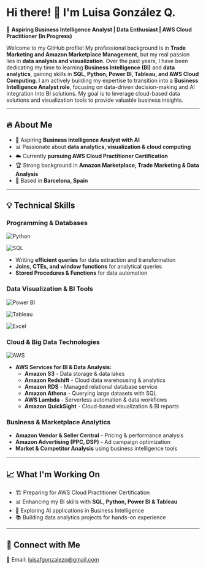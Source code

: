 # Hi there! 👋 I'm Luisa González Q.

🚀 **Aspiring Business Intelligence Analyst | Data Enthusiast | AWS Cloud Practitioner (In Progress)**

Welcome to my GitHub profile! My professional background is in **Trade Marketing and Amazon Marketplace Management**, but my real passion lies in **data analysis and visualization**. Over the past years, I have been dedicating my time to learning **Business Intelligence (BI)** and **data analytics**, gaining skills in **SQL, Python, Power BI, Tableau, and AWS Cloud Computing**. I am actively building my expertise to transition into a **Business Intelligence Analyst role**, focusing on data-driven decision-making and AI integration into BI solutions. My goal is to leverage cloud-based data solutions and visualization tools to provide valuable business insights.

---

## 🔥 About Me
- 🎯 Aspiring **Business Intelligence Analyst with AI**
- 📊 Passionate about **data analytics, visualization & cloud computing**
- ☁️ Currently **pursuing AWS Cloud Practitioner Certification**
- 🏆 Strong background in **Amazon Marketplace, Trade Marketing & Data Analysis**
- 📍 Based in **Barcelona, Spain**

---

## 💡 Technical Skills

### **Programming & Databases**
![Python](https://img.shields.io/badge/Python-3776AB?style=for-the-badge&logo=python&logoColor=white)


![SQL](https://img.shields.io/badge/SQL-4479A1?style=for-the-badge&logo=postgresql&logoColor=white)
- Writing **efficient queries** for data extraction and transformation
- **Joins, CTEs, and window functions** for analytical queries
- **Stored Procedures & Functions** for data automation

### **Data Visualization & BI Tools**
![Power BI](https://img.shields.io/badge/PowerBI-F2C811?style=for-the-badge&logo=powerbi&logoColor=black)

![Tableau](https://img.shields.io/badge/Tableau-E97627?style=for-the-badge&logo=tableau&logoColor=white)

![Excel](https://img.shields.io/badge/Excel-217346?style=for-the-badge&logo=microsoftexcel&logoColor=white)


### **Cloud & Big Data Technologies**
![AWS](https://img.shields.io/badge/AWS-232F3E?style=for-the-badge&logo=amazonaws&logoColor=white)

- **AWS Services for BI & Data Analysis:**
  - **Amazon S3** - Data storage & data lakes
  - **Amazon Redshift** - Cloud data warehousing & analytics
  - **Amazon RDS** - Managed relational database service
  - **Amazon Athena** - Querying large datasets with SQL
  - **AWS Lambda** - Serverless automation & data workflows
  - **Amazon QuickSight** - Cloud-based visualization & BI reports

### **Business & Marketplace Analytics**
- **Amazon Vendor & Seller Central** - Pricing & performance analysis
- **Amazon Advertising (PPC, DSP)** - Ad campaign optimization
- **Market & Competitor Analysis** using business intelligence tools

---

## 📈 What I'm Working On
- 🏗 Preparing for AWS Cloud Practitioner Certification
- 📊 Enhancing my BI skills with **SQL, Python, Power BI & Tableau**
- 🤖 Exploring AI applications in Business Intelligence
- 📚 Building data analytics projects for hands-on experience

---

## 📌 Connect with Me

📩 Email: luisafgonzalezq@gmail.com
